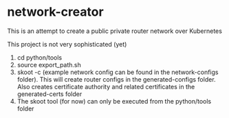 # network-creator

This is an attempt to create a public private router network over Kubernetes

This project is not very sophisticated (yet)

1. cd python/tools
2. source export_path.sh
3. skoot -c <full-path-of-network-config> (example network config can be found in the network-configs folder). This will create router 
   configs in the generated-configs folder. Also creates certificate authority and related certificates in the generated-certs folder 
4. The skoot tool (for now) can only be executed from the python/tools folder




